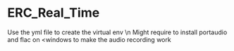 # ERC_Real_Time

Use the yml file to create the virtual env \n
Might require to install portaudio and flac on <windows to make the audio recording work

